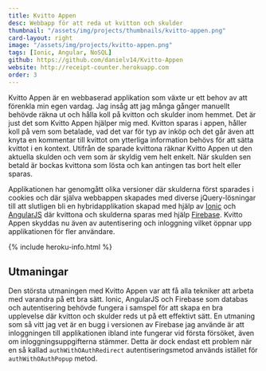 ```yaml
---
title: Kvitto Appen
desc: Webbapp för att reda ut kvitton och skulder
thumbnail: "/assets/img/projects/thumbnails/kvitto-appen.png"
card-layout: right
image: "/assets/img/projects/kvitto-appen.png"
tags: [Ionic, Angular, NoSQL]
github: https://github.com/danielv14/Kvitto-Appen
website: http://receipt-counter.herokuapp.com
order: 3
---
```

Kvitto Appen är en webbaserad applikation som växte ur ett behov av att förenkla min egen vardag. Jag insåg att jag många gånger manuellt behövde räkna ut och hålla koll på kvitton och skulder inom hemmet. Det är just det som Kvitto Appen hjälper mig med. Kvitton sparas i appen, håller koll på vem som betalade, vad det var för typ av inköp och det går även att knyta en kommentar till kvittot om ytterliga information behövs för att sätta kvittot i en kontext. Utifrån de sparade kvittona räknar Kvitto Appen ut den aktuella skulden och vem som är skyldig vem helt enkelt. När skulden sen betald är bockas kvittona som lösta och kan antingen tas bort helt eller sparas.

Applikationen har genomgått olika versioner där skulderna först sparades i cookies och där själva webbappen skapades med diverse jQuery-lösningar till att slutligen bli en hybridapplikation skapad med hjälp av [Ionic](https://ionicframework.com) och  [AngularJS](https://angularjs.org) där kvittona och skulderna sparas med hjälp [Firebase](https://www.firebase.com). Kvitto Appen skyddas nu även av autentisering och inloggning vilket öppnar upp applikationen för fler användare.

{% include heroku-info.html %}

## Utmaningar
Den största utmaningen med Kvitto Appen var att få alla tekniker att arbeta med varandra på ett bra sätt. Ionic, AngularJS och Firebase som databas och autentisering behövde fungera i samspel för att skapa en bra upplevelse där kvitton och skulder reds ut på ett effektivt sätt. En utmaning som så vitt jag vet är en bugg i versionen av Firebase jag använde är att inloggningen till applikationen ibland inte fungerar vid första försöket, även om inloggningsuppgifterna stämmer. Detta är dock endast ett problem när en så kallad `authWithOAuthRedirect` autentiseringsmetod används istället för `authWithOAuthPopup` metod.

